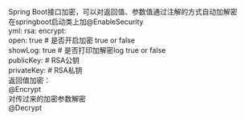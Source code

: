 Spring Boot接口加密，可以对返回值、参数值通过注解的方式自动加解密  
在springboot启动类上加@EnableSecurity  
yml:
rsa:
  encrypt:  
    open: true # 是否开启加密 true  or  false  
    showLog: true # 是否打印加解密log true  or  false  
    publicKey: # RSA公钥  
    privateKey: # RSA私钥  
返回值加密：  
@Encrypt   
对传过来的加密参数解密  
@Decrypt  
